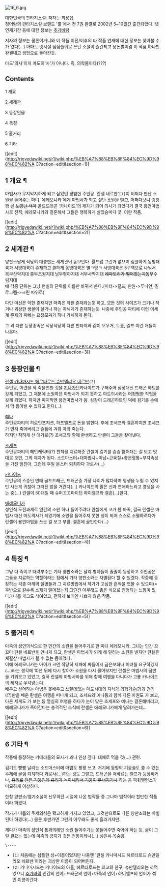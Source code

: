 ![16_6.jpg](http://z1.enha.kr/http://rigvedawiki.net/r1/pds/16_6.jpg)

  

대한민국의 판타지소설. 저자는 최용섭.  
청어람의 판타지소설 브랜드 '뿔'에서 전 7권 완결로 2002년 5~10월간 출간되었다. 넷 연재기간 등에 대한 정보는
[추가바람](%EC%B6%94%EA%B0%80%EB%B0%94%EB%9E%8C.md)

저자의 정보는 물론이거니와 이 작품 이전/이후의 타 작품 연재에 대한 정보는 찾아볼 수가 없다(...) 아마도 넷시절 심심풀이로 쓰던 소설이
출간되고 용돈벌이겸 이 작품 하나만 완결내고 생업으로 돌아간듯.

마도'의사'이지 마도의'사'가 아니다. 즉, 의학물이다(???)

## Contents

    

1 개요

2 세계관

3 등장인물

4 특징

5 줄거리

6 기타

[[edit](http://rigvedawiki.net/r1/wiki.php/%EB%A7%88%EB%8F%84%EC%9D%98%EC%82%A
C?action=edit&section=1)]

## 1 개요 ¶

마법사가 무지막지하게 되고 싶었던 평범한 주인공 '란셀 네르반'`[1]`이 어쩌다 만난 소원을 들어주는 마녀 '에레모니카'에게 마법사가 되고
싶단 소원을 빌고, 어쩌다보니 킹왕짱 쎈 <del>노망난 색마</del> 골드드래곤 '카나이드'의 제자가 되어 의사가 되었다가 결국
용언마법사로 전직, 에레모니카와 결혼해서 그들은 행복하게 살았슴미다 끗. 이란 작품.

[[edit](http://rigvedawiki.net/r1/wiki.php/%EB%A7%88%EB%8F%84%EC%9D%98%EC%82%A
C?action=edit&section=2)]

## 2 세계관 ¶

  

양판소답게 적당히 대충만든 세계관이 돋보인다. 월드맵 그런거 없으며 심플하게 동방대륙과 서방대륙이 존재하고 쿨하게 동방대륙은 멸ㅋ망ㅋ
서방대륙은 5구역으로 나눠서 북부산악지대 중부초원지대 남부평야지대 서부사막지대 <del>레파토리가 떨어졌는지</del>동부수림지대  
에 각종 단위는 그냥 현실의 단위를 이름만 바꿔서 쓴다.(미터->길드, 만원->루니안, 킬로그램->크린 따위로)

  

다만 마신은 악한 존재지만 마족은 착한 존재라는듯 하고, 모든 것의 사이즈가 크거나 작거나 괴상한 생물이 살거나 하는 이세계가 존재하는듯.
나중에 주인공 파티에 이런 이세계 존재의 피빠는 요정<del>모기</del>가 하나 가세하게 된다.

  

그 외 다른 등장종족은 적당적당히 다른 판타지와 같이 오우거, 트롤, 엘프 이런 애들이 나온다.

  

[[edit](http://rigvedawiki.net/r1/wiki.php/%EB%A7%88%EB%8F%84%EC%9D%98%EC%82%A
C?action=edit&section=3)]

## 3 등장인물 ¶

  

[란셀 카나마시드 헤르타로드 슈만델리오 네르반](%EB%9E%80%EC%85%80%20%EC%B9%B4%EB%82%98%EB%A7%88%EC%8B%9C%EB%93%9C%20%ED%97%A4%EB%A5%B4%ED%83%80%EB%A1%9C%EB%93%9C%20%EC%8A%88%EB%A7%8C%EB%8D%B8%EB%A6%AC%EC%98%A4%20%EB%84%A4%EB%A5%B4%EB%B0%98.md)`[2]`  
주인공, 어렸을 적 죽을뻔한 것을 [지나가던](%EC%A7%80%EB%82%98%EA%B0%80%EB%8D%98.md)카나이드가
구해주어 심장대신 드래곤 하트를 갖게 되었고, 그 때문에 소원하던 마법사가 되지 못하고 마도의사라는 어정쩡한 직업을 갖게 되었다. 하지만
마지막엔 용언마법사가 됨. 심장이 드래곤하트인 덕에 검기를 손에서 막 뽑아낼 수 있다고 한다(...)

  

[예나](%EC%98%88%EB%82%98.md)  
주인공파티의 히로인포지션, 하프엘프로 돈을 밝힌다. 후에 조세프와 결혼하지만 조세프가 먼저 죽어버리고 슬픔에 겨워 따라 죽는다.  
하지만 착하게 산 대가로(?) 조세프와 함께 환생하고 란셀이 그들을 찾아낸다.

  

[조세프](%EC%A1%B0%EC%84%B8%ED%94%84.md)  
주인공파티의 메인캐릭터(?) 친척을 치료해준 란셀이 검기를 슝슝 뿜어대는 걸 보고 멋대로 오인, 그의 제자가 된다.
소드마스터+대마법사+미남+근육질+좋은혈통+부자속성을 가진 엄친아. 그런데 후일 몬스터 퇴치하다 과로사(...)

  

[카나이드](%EC%B9%B4%EB%82%98%EC%9D%B4%EB%93%9C.md)  
주인공의 스승인 변태 골드드래곤, 드래곤중 가장 나이가 많다하며 영생을 누릴 수 있지만 사는게 귀찮아 그러진 않을 거란다(...) 카나이드의
딸은 신과 연애하느라고 영생을 사는 중(...) 란셀이 50대일 때 슈퍼꼬꼬마이던 하이엘프와 결혼(...)한다.

  

[에레모니카](%EC%97%90%EB%A0%88%EB%AA%A8%EB%8B%88%EC%B9%B4.md)  
성인식 도전과제로 인간의 소원 하나 들어주려다 란셀에게 코가 꿴 마족, 결국 란셀은 마법사 대신 마도의사가 되었기에 소원을 들어주지 못한
셈이 되어 스스로 소멸하려다가 란셀이 용언마법을 쓰는 걸 보고 부활. 결혼에 골인한다(...)

[[edit](http://rigvedawiki.net/r1/wiki.php/%EB%A7%88%EB%8F%84%EC%9D%98%EC%82%A
C?action=edit&section=4)]

## 4 특징 ¶

  

그냥 다 죽이고 때려부수는 기타 양판소와는 달리 병자들이 줄줄이 등장하고 주인공은 그들을 치료하는 역할이라는 점에서 기타 양판소와는 차별된다
할 수 있겠다. 작중에 등장하는 각종 마계의 질병들과 그 치료방법에서 작가가 고심한 흔적을 엿볼 수 있으며(=후반으로 갈수록 소재가
떨어졌는지 그딴건 아무래도 좋은 식으로 진행되는 느낌이 있다.) 나름 개그도 섞여있고, 편하게 보기엔 나쁘지 않은 작품.

  

[[edit](http://rigvedawiki.net/r1/wiki.php/%EB%A7%88%EB%8F%84%EC%9D%98%EC%82%A
C?action=edit&section=5)]

## 5 줄거리 ¶

  

마족의 성인의식으로 한 인간의 소원을 들어주기로 한 마녀 에레모니카, 그녀는 인간 꼬꼬마 란셀 네르반을 만나게 되고, 란셀은 마법사가 되게
해 달라는 소원을 빌지만 란셀은 체질상 마법사가 될 수 없는 몸이었다.  
이에 에레모니카는 아이가 크면 적당히 세파에 찌들어서 금은보화나 미녀를 요구하겠지(...)라는 생각에 10년 뒤에 다시 찾아가 소원을 다시
물어보지만 란셀은 마법사의 꿈만을 키워오고 있었고, 결국 란셀의 마법사화를 위해 함께 여행을 다니다가 고룡 카나이드의 제자로 쑤셔넣는다.  
배우고 싶어하는 마법은 못배우고 쓰잘데없는 마도시대의 지식과 의학기술(?)과 검기(!?)만을 배운 란셀은 여행을 떠나게 되고, 조세프와
예나등과 함께 다른 차원도 가 보고, 다른 세계도 가 보는 등 열심히 여행을 하다가 눈이 맞은 조세프와 예나는 결혼해버리고, 에레모니카가
죽어간다는 충격적인 소식에 란셀은 에레모니카에게 달려가는데...

[[edit](http://rigvedawiki.net/r1/wiki.php/%EB%A7%88%EB%8F%84%EC%9D%98%EC%82%A
C?action=edit&section=6)]

## 6 기타 ¶

  

작중에 등장하는 키메라들의 묘사가 꽤나 인상 깊다. 대체로 먹을 것(...) 관련.

  

검기도 빵빵 날리는 소드마스터에 마법도 펑펑 쓰고, 거기에 동방의 기공술도 쓸 수 있는 주제에 골렘 퇴치하다 과로사(...)하는 것도
그렇고, 드래곤을 쳐바르는 엘프가 등장하거나, <del>유리로 만든 기둥인데 유리가 녹아내려서 기둥이 무너지거나</del> 하는 등
파워밸런스가 미묘하게 이상하다.

  

한창 양판소/엽기소설이 난무하던 시절에 나온 범작들 중 그나마 범작이라 할만한 작품이라 하겠다.

  

작가가 나름의 주제의식은 확고하게 가지고 있었고, 그것만으로도 다른 양판소와는 차별된다 하겠다(...) 물론 후반가면 그런거 아무래도 좋게
흘러가지만.

  

게다가 마족의 성인식 통과의례인 소원 들어주기는 못들어주면 죽어야 하는 듯, 굳이 그럴 필요는 없는데 마족의 긍지가 깃든 전통이라나(...)
<del>성인식 목숨빵</del>

`\----`

  * `[1]` 처음에는 심플한 성+이름이었지만 나중엔 '란셀 카나마시드 헤르타로드 슈만델리오 네르반'이라는 괴상한 이름이 되어버린다.
  * `[2]` 카나마시드는 카나이드의 아들, 헤르타로드는 최고의 친구, 슈만델리오는 까먹었으니 [추가바람](%EC%B6%94%EA%B0%80%EB%B0%94%EB%9E%8C.md) 인간의 언어+드래곤의 언어+마족의 언어+하이엘프의 언어가 섞인 이름이란다.


